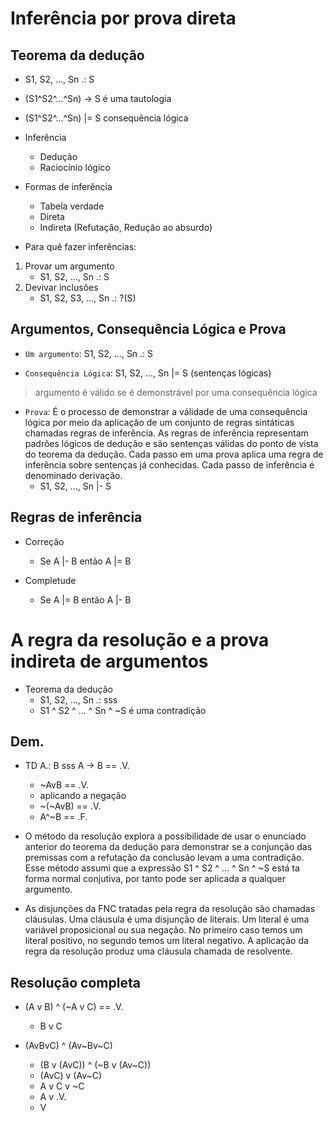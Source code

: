 # Inferência por prova direta

## Teorema da dedução

- S1, S2, ..., Sn .: S

- (S1^S2^...^Sn) -> S é uma tautologia

- (S1^S2^...^Sn) |= S consequência lógica

- Inferência
	- Dedução
	- Raciocínio lógico

- Formas de inferência
	- Tabela verdade
	- Direta
	- Indireta (Refutação, Redução ao absurdo)

- Para quê fazer inferências:

1. Provar um argumento
	* S1, S2, ..., Sn .: S
2. Devivar inclusões
	* S1, S2, S3, ..., Sn .: ?(S)

## Argumentos, Consequência Lógica e Prova

- `Um argumento`: S1, S2, ..., Sn .: S

- `Consequência Lógica`: S1, S2, ..., Sn |= S (sentenças lógicas)

> argumento é válido se é demonstrável por uma consequência lógica

- `Prova`: É o processo de demonstrar a válidade de uma consequência lógica por meio da aplicação de um conjunto de regras sintáticas chamadas regras de inferência. As regras de inferência representam padrões lógicos de dedução e são sentenças válidas do ponto de vista do teorema da dedução. Cada passo em uma prova aplica uma regra de inferência sobre sentenças já conhecidas. Cada passo de inferência é denominado derivação.
	- S1, S2, ..., Sn |- S

## Regras de inferência

- Correção
	- Se A |- B então A |= B

- Completude
	- Se A |= B então A |- B

# A regra da resolução e a prova indireta de argumentos

- Teorema da dedução
	- S1, S2, ..., Sn .: sss
	- S1 ^ S2 ^ ... ^ Sn ^ ~S é uma contradição

## Dem.

- TD A.: B sss A -> B == .V.
	- ~AvB == .V.
	- aplicando a negação
	- ~(~AvB) == .V.
	- A^~B == .F.

- O método da resolução explora a possibilidade de usar o enunciado anterior do teorema da dedução para demonstrar se a conjunção das premissas com a refutação da conclusão levam a uma contradição. Esse método assumi que a expressão S1 ^ S2 ^ ... ^ Sn ^ ~S está ta forma normal conjutiva, por tanto pode ser aplicada a qualquer argumento.

- As disjunções da FNC tratadas pela regra da resolução são chamadas cláusulas. Uma cláusula é uma disjunção de literais. Um literal é uma variável proposicional ou sua negação. No primeiro caso temos um literal positivo, no segundo temos um literal negativo. A aplicação da regra da resolução produz uma cláusula chamada de resolvente.

## Resolução completa

- (A v B) ^ (~A v C) == .V.
	- B v C

- (AvBvC) ^ (Av~Bv~C)
	- (B v (AvC)) ^ (~B v (Av~C))
	- (AvC) v (Av~C)
	- A v C v ~C
	- A v .V.
	- V
